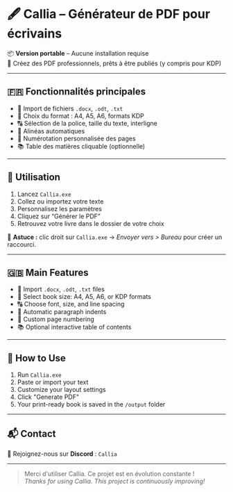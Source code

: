 # 🖋️ Callia – Générateur de PDF pour écrivains

📦 **Version portable** – Aucune installation requise  
🎯 Créez des PDF professionnels, prêts à être publiés (y compris pour KDP)

---

## 🇫🇷 Fonctionnalités principales

- 📄 Import de fichiers `.docx`, `.odt`, `.txt`
- 📐 Choix du format : A4, A5, A6, formats KDP
- 🔠 Sélection de la police, taille du texte, interligne
- 🧷 Alinéas automatiques
- 🔢 Numérotation personnalisée des pages
- 📚 Table des matières cliquable (optionnelle)

---

## 🚀 Utilisation

1. Lancez `Callia.exe`
2. Collez ou importez votre texte
3. Personnalisez les paramètres
4. Cliquez sur “Générer le PDF”
5. Retrouvez votre livre dans le dossier de votre choix

🎯 **Astuce :** clic droit sur `Callia.exe` → *Envoyer vers > Bureau* pour créer un raccourci.

---

## 🇬🇧 Main Features

- 📄 Import `.docx`, `.odt`, `.txt` files
- 📐 Select book size: A4, A5, A6, or KDP formats
- 🔠 Choose font, size, and line spacing
- 🧷 Automatic paragraph indents
- 🔢 Custom page numbering
- 📚 Optional interactive table of contents

---

## 🚀 How to Use

1. Run `Callia.exe`
2. Paste or import your text
3. Customize your layout settings
4. Click "Generate PDF"
5. Your print-ready book is saved in the `/output` folder

---

## 📬 Contact

📣 Rejoignez-nous sur **Discord** : `Callia`

---

> Merci d'utiliser Callia. Ce projet est en évolution constante !  
> *Thanks for using Callia. This project is continuously improving!*
